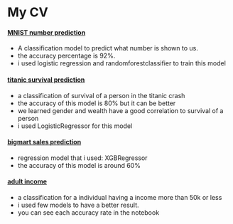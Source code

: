# My CV
#### [MNIST number prediction](https://github.com/pouniq/MNIST_CLF/blob/main/MNSIT_classifier_.ipynb)
- A classification model to predict what number is shown to us.
- the accuracy percentage is 92%.
- i used logistic regression and randomforestclassifier to train this model

#### [titanic survival prediction](https://github.com/pouniq/titanic_prediction_practice/blob/main/titanic.ipynb)
- a classification of survival of a person in the titanic crash
- the accuracy of this model is 80% but it can be better
- we learned gender and wealth have a good correlation to survival of a person
- i used LogisticRegressor for this model


#### [bigmart sales prediction](https://github.com/pouniq/bigmart-sales/blob/main/bigmart_sales_data02.1.ipynb)
- regression model that i used: XGBRegressor
- the accuracy of this model is around 60%



#### [adult income](https://github.com/pouniq/adult-income/blob/main/adult_income_(classification_problem).ipynb)
- a classification for a individual having a income more than 50k or less
- i used few models to have a better result.
- you can see each accuracy rate in the notebook

